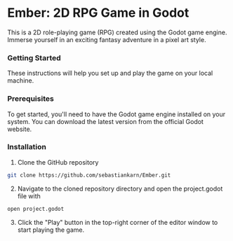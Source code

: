 # Ember: 2D RPG Game in Godot
This is a 2D role-playing game (RPG) created using the Godot game engine. Immerse yourself in an exciting fantasy adventure in a pixel art style.

### Getting Started
These instructions will help you set up and play the game on your local machine.

### Prerequisites
To get started, you'll need to have the Godot game engine installed on your system. You can download the latest version from the official Godot website.

### Installation
1. Clone the GitHub repository
```sh
git clone https://github.com/sebastiankarn/Ember.git
```
2. Navigate to the cloned repository directory and open the project.godot file with 
```sh
open project.godot
```

3. Click the "Play" button in the top-right corner of the editor window to start playing the game.



